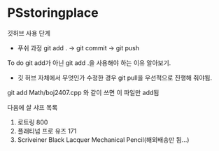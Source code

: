 # PSstoringplace
깃허브 사용 단계

- 푸쉬 과정
git add . -> git commit -> git push

To do
git add가 아닌 git add .을 사용해야 하는 이유 알아보기.

+ 깃 허브 자체에서 무엇인가 수정한 경우 git pull을 우선적으로 진행해 줘야됨.

git add Math/boj2407.cpp 와 같이 쓰면 이 파일만 add됨


다음에 살 샤프 목록
1. 로트링 800
2. 플래티넘 프로 유즈 171
3. Scriveiner Black Lacquer Mechanical Pencil(해외배송만 됨...)